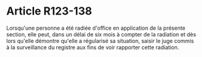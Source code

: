 # Article R123-138

Lorsqu'une personne a été radiée d'office en application de la présente section, elle peut, dans un délai de six mois à compter de la radiation et dès lors qu'elle démontre qu'elle a régularisé sa situation, saisir le juge commis à la surveillance du registre aux fins de voir rapporter cette radiation.